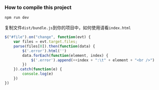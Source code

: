 
### How to compile this project

```bash
npm run dev
```

复制文件```dist/bundle.js```到你的项目中，如何使用请看```index.html```

```js
$("#file").on("change", function(evt) {
    var files = evt.target.files;
    parse(files[0]).then(function(data) {
        $('.error').html('')
        data.forEach(function(element, index) {
            $('.error').append(++index + ":\t" + element + "<br />")
        })
    }).catch(function(e) {
        console.log(e)
    })
})
```